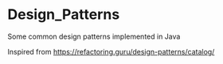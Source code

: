 # Design_Patterns

Some common design patterns implemented in Java

Inspired from https://refactoring.guru/design-patterns/catalog/
